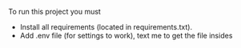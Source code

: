 To run this project you must
 - Install all requirements (located in requirements.txt).
 - Add .env file (for settings to work), text me to get the file insides